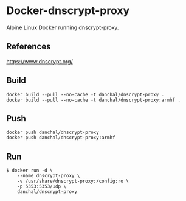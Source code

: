 # Docker-dnscrypt-proxy
Alpine Linux Docker running dnscrypt-proxy.

## References
https://www.dnscrypt.org/

## Build
    docker build --pull --no-cache -t danchal/dnscrypt-proxy .
    docker build --pull --no-cache -t danchal/dnscrypt-proxy:armhf .

## Push
    docker push danchal/dnscrypt-proxy
    docker push danchal/dnscrypt-proxy:armhf

## Run
    $ docker run -d \
        --name dnscrypt-proxy \
        -v /usr/share/dnscrypt-proxy:/config:ro \
        -p 5353:5353/udp \
        danchal/dnscrypt-proxy
